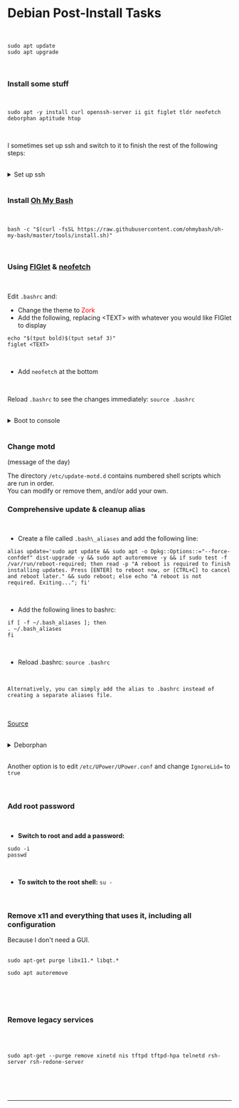 
# Debian Post-Install Tasks
<br>

```
sudo apt update
sudo apt upgrade
```
<br>

### Install some stuff
<br>

```
sudo apt -y install curl openssh-server ii git figlet tldr neofetch deborphan aptitude htop
```
<br>

I sometimes set up ssh and switch to it to finish the rest of the following steps:
<br><br>

<details>
  <summary>Set up ssh</summary>

<br>
Enable and start sshd at boot time:
<br>

```
sudo systemctl enable ssh.service
```
<br>
Confirm sshd is enabled at boot time:
<br>

```
sudo systemctl is-enabled ssh.service
```
<br>
Check server status:
<br>

```
sudo service ssh status
```
<br>
Start sshd:
<br>

```
sudo systemctl start ssh.service
```
<br>
Restart the server:
<br>

```
sudo systemctl restart ssh.service
```
<br>
Show ip address:
<br>

```
ifconfig | grep "inet "﻿
```

</details>
<br>

### <a name="2"></a>Install [Oh My Bash](https://github.com/ohmybash/oh-my-bash)
<br>

```
bash -c "$(curl -fsSL https://raw.githubusercontent.com/ohmybash/oh-my-bash/master/tools/install.sh)"
```
<br>

### Using [FIGlet](https://github.com/cmatsuoka/figlet) & [neofetch](https://github.com/dylanaraps/neofetch/wiki/Installation#ubuntu)
<br>

Edit `.bashrc` and:

- Change the theme to <span style="color:red">Zork</span>
- Add the following, replacing \<TEXT> with whatever you would like FIGlet to display

```
echo "$(tput bold)$(tput setaf 3)"
figlet <TEXT>
```
<br>

- Add `neofetch` at the bottom
<br>

Reload `.bashrc` to see the changes immediately: `source .bashrc`
<br><br>


<details>
  <summary>Boot to console</summary>

### Boot to console
<br>

- Backup the configuration file:
<br>

```
sudo cp -n /etc/default/grub /etc/default/grub.backup
```
<br>

Edit the configuration file:
<br>

```
sudo nano /etc/default/grub
```

- Comment out: `GRUB_CMDLINE_LINUX_DEFAULT="quiet splash"`

- Change GRUB\_CMDLINE\_LINUX "" to:** `GRUB_CMDLINE_LINUX="text"`

- Uncomment: `GRUB_TERMINAL="console"`

- Save the file and apply changes:

```
sudo update-grub
```
<br>

- And finally:
<br>

```
sudo systemctl set-default multi-user.target
```
<br>

</details>
<br>

### Change motd
(message of the day)
<br>

The directory `/etc/update-motd.d` contains numbered shell scripts which are run in order.
<br>
You can modify or remove them, and/or add your own.
<br>

### Comprehensive update & cleanup alias
<br>

- Create a file called `.bash\_aliases` and add the following line:

```
alias update='sudo apt update && sudo apt -o Dpkg::Options::="--force-confdef" dist-upgrade -y && sudo apt autoremove -y && if sudo test -f /var/run/reboot-required; then read -p "A reboot is required to finish installing updates. Press [ENTER] to reboot now, or [CTRL+C] to cancel and reboot later." && sudo reboot; else echo "A reboot is not required. Exiting..."; fi'
```
<br>

- Add the following lines to bashrc:

```
if [ -f ~/.bash_aliases ]; then
. ~/.bash_aliases
fi
```
<br>

- Reload .bashrc: `source .bashrc`
<br>

	Alternatively, you can simply add the alias to .bashrc instead of creating a separate aliases file.
<br><br>
[Source](https://askubuntu.com/a/1305901)
<br><br>

<details>
  <summary>Deborphan</summary>

### Using [Deborphan](https://manpages.ubuntu.com/manpages/bionic/man1/deborphan.1.html)
Deborphan finds "orphaned" packages on your system. It determines which packages have no other packages depending on their installation and shows you a list of these packages. It is most useful when finding libraries, but it can be used on packages in all sections.
<br><br>

- **Start out with a dry run:**

```
deborphan --guess-all
```
<br>

- **Remove unnecessary data packages:**

```
sudo deborphan --guess-data | xargs sudo aptitude -y purge
```
<br>

- **Delete unnecessary libraries:**

```
sudo deborphan | xargs sudo apt-get -y remove --purge
```
<br><br>

</details>
<br>

Another option is to edit `/etc/UPower/UPower.conf` and change `IgnoreLid=` to `true`
<br><br><br>

### Add root password
<br>

- **Switch to root and add a password:**

```
sudo -i
passwd
```
<br>

- **To switch to the root shell:** `su -`
<br><br><br>


### Remove x11 and everything that uses it, including all configuration
Because I don't need a GUI.
<br><br>

```
sudo apt-get purge libx11.* libqt.*
```

```
sudo apt autoremove
```
<br><br><br>

### Remove legacy services
<br><br>

```
sudo apt-get --purge remove xinetd nis tftpd tftpd-hpa telnetd rsh-server rsh-redone-server
```

<br><br><br>

---
